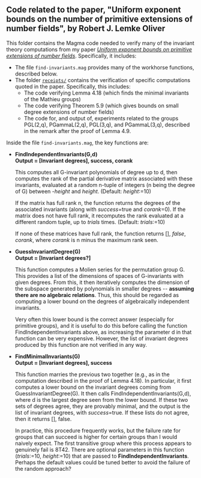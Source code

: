 ## Code related to the paper, "Uniform exponent bounds on the number of primitive extensions of number fields", by Robert J. Lemke Oliver

This folder contains the Magma code needed to verify many of the invariant theory computations from my paper [*Uniform exponent bounds on primitive extensions of number fields*](https://arxiv.org/abs/2012.14422).  Specifically, it includes:

- The file `find-invariants.mag` provides many of the workhorse functions, described below.
- The folder [`receipts/`](receipts/) contains the verification of specific computations quoted in the paper.  Specifically, this includes:
	- The code verifying Lemma 4.18 (which finds the minimal invariants of the Mathieu groups)
	- The code verifying Theorem 5.9 (which gives bounds on small degree extensions of number fields)
	- The code for, and output of, experiments related to the groups PGL(2,q), PGammaL(2,q), PGL(3,q), and PGammaL(3,q), described in the remark after the proof of Lemma 4.9.


Inside the file `find-invariants.mag`, the key functions are:

- **FindIndependentInvariants(G,d)  
	Output = [Invariant degrees], success, corank**

	This computes all G-invariant polynomials of degree up to d, then computes the rank of the partial derivative matrix associated with these invariants, evaluated at a random n-tuple of integers (n being the degree of G) between -*height* and *height*.  (Default: *height*:=10)  

	If the matrix has full rank n, the function returns the degrees of the associated invariants (along with *success*=true and *corank*=0).  If the matrix does not have full rank, it recomputes the rank evaluated at a different random tuple, up to *trials* times.  (Default: *trials*:=10)

	If none of these matrices have full rank, the function returns [], *false*, *corank*, where *corank* is n minus the maximum rank seen.

- **GuessInvariantDegree(G)  
	Output = [Invariant degrees?]**
	
	This function computes a Molien series for the permutation group G.  This provides a list of the dimensions of spaces of G-invariants with given degrees.  From this, it then iteratively computes the dimension of the subspace generated by polynomials in smaller degrees -- **assuming there are no algebraic relations**.  Thus, this should be regarded as computing a lower bound on the degrees of algebraically independent invariants.

	Very often this lower bound is the correct answer (especially for primitive groups), and it is useful to do this before calling the function FindIndependentInvariants above, as increasing the parameter d in that function can be very expensive.  However, the list of invariant degrees produced by this function are not verified in any way.

- **FindMinimalInvariants(G)  
	 Output = [Invariant degrees], success**
	 
	 This function marries the previous two together (e.g., as in the computation described in the proof of Lemma 4.18).  In particular, it first computes a lower bound on the invariant degrees coming from GuessInvariantDegree(G).  It then calls FindIndependentInvariants(G,d), where d is the largest degree seen from the lower bound.  If these two sets of degrees agree, they are provably minimal, and the output is the list of invariant degrees, with *success*=true.  If these lists do not agree, then it returns [], false.

	 In practice, this procedure frequently works, but the failure rate for groups that can succeed is higher for certain groups than I would naively expect.  The first transitive group where this process appears to genuinely fail is 8T42.
	 There are optional parameters in this function (*trials*:=10, *height*:=10) that are passed to **FindIndependentInvariants**.  Perhaps the default values could be tuned better to avoid the failure of the random approach?
